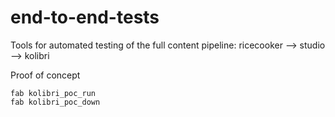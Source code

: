 # end-to-end-tests

Tools for automated testing of the full content pipeline: ricecooker --> studio --> kolibri



Proof of concept

    fab kolibri_poc_run
    fab kolibri_poc_down

